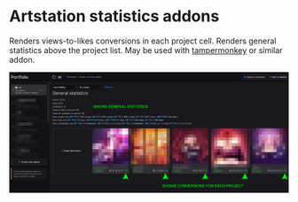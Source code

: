 # Artstation statistics addons

Renders views-to-likes conversions in each project cell. Renders general statistics above the project list. May be used with [tampermonkey](https://www.tampermonkey.net) or similar addon.

![preview](https://github.com/tearat/artstation-addons/blob/main/preview.jpg?raw=true)
